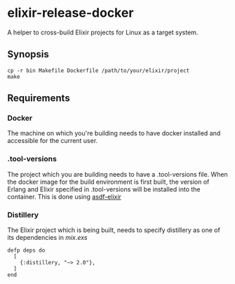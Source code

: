 # elixir-release-docker

A helper to cross-build Elixir projects for Linux as a target system.

## Synopsis

```
cp -r bin Makefile Dockerfile /path/to/your/elixir/project
make
```

## Requirements

### Docker

The machine on which you're building needs to have docker installed
and accessible for the current user.

### .tool-versions

The project which you are building needs to have a .tool-versions file.
When the docker image for the build environment is first built, the version of
Erlang and Elixir specified in .tool-versions will be installed into the container.
This is done using [asdf-elixir](https://github.com/asdf-vm/asdf-elixir)

### Distillery

The Elixir project which is being built, needs to specify distillery as one of its
dependencies in *mix.exs*

```
defp deps do
  [
    {:distillery, "~> 2.0"},
  ]
end
```
